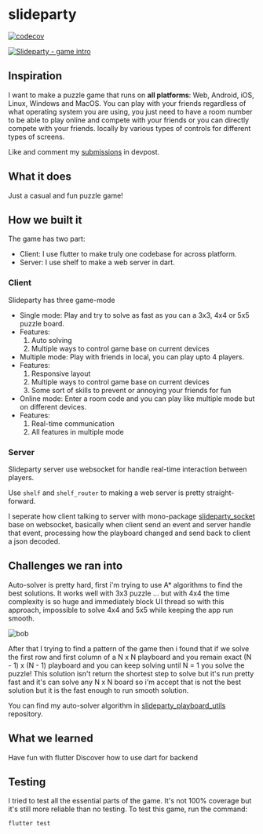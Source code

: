 # slideparty

[![codecov](https://codecov.io/gh/definev/slideparty/branch/main/graph/badge.svg?token=J26MGZC9XN)](https://codecov.io/gh/definev/slideparty)

[![Slideparty - game intro](https://img.youtube.com/vi/2pusZqdpOdw/0.jpg)](https://www.youtube.com/watch?v=2pusZqdpOdw)

## Inspiration
I want to make a puzzle game that runs on **all platforms**: Web, Android, iOS, Linux, Windows and MacOS. You can play with your friends regardless of what operating system you are using, you just need to have a room number to be able to play online and compete with your friends or you can directly compete with your friends. locally by various types of controls for different types of screens.

Like and comment my [submissions](https://devpost.com/software/slideparty) in devpost.

## What it does
Just a casual and fun puzzle game!

## How we built it
The game has two part:
- Client: I use flutter to make truly one codebase for across platform.
- Server: I use shelf to make a web server in dart.

### Client
Slideparty has three game-mode
- Single mode: Play and try to solve as fast as you can a 3x3, 4x4 or 5x5 puzzle board.
- Features:
    1. Auto solving
    2. Multiple ways to control game base on current devices
- Multiple mode: Play with friends in local, you can play upto 4 players.
- Features:
    1. Responsive layout
    2. Multiple ways to control game base on current devices
    3. Some sort of skills to prevent or annoying your friends for fun
- Online mode: Enter a room code and you can play like multiple mode but on different devices.
- Features:
    1. Real-time communication
    2. All features in multiple mode

### Server
Slideparty server use websocket for handle real-time interaction between players.

Use `shelf` and `shelf_router` to making a web server is pretty straight-forward.

I seperate how client talking to server with mono-package [slideparty_socket](https://github.com/definev/slideparty_socket) base on websocket, basically when client send an event and server handle that event, processing how the playboard changed and send back to client a json decoded. 
 

## Challenges we ran into

Auto-solver is pretty hard, first i'm trying to use A* algorithms to find the best solutions. It works well with 3x3 puzzle ... but with 4x4 the time complexity is so huge and immediately block UI thread so with this approach, impossible to solve 4x4 and 5x5 while keeping the app run smooth.

![bob](https://user-images.githubusercontent.com/62325868/152034506-4978f730-f636-4fb1-aa73-44a79ca4e7b0.svg)


After that I trying to find a pattern of the game then i found that if we solve the first row and first column of a N x N playboard and you remain exact (N - 1) x (N - 1) playboard and you can keep solving until N = 1 you solve the puzzle! This solution isn't return the shortest step to solve but it's run pretty fast and it's can solve any N x N board so i'm accept that is not the best solution but it is the fast enough to run smooth solution.

You can find my auto-solver algorithm in [slideparty_playboard_utils](https://github.com/definev/slideparty_playboard_utils) repository.

## What we learned

Have fun with flutter
Discover how to use dart for backend

## Testing

I tried to test all the essential parts of the game. It's not 100% coverage but it's still more reliable than no testing. To test this game, run the command:
```
flutter test
```
